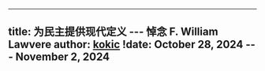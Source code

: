 
---
title: 为民主提供现代定义 --- 悼念 F. William Lawvere
author: [kokic](/kokic.md)
!date: October 28, 2024 --- November 2, 2024 
---

<link href="https://fonts.googleapis.com/css2?family=LXGW+WenKai+TC&display=swap" rel="stylesheet">

<style>
.kaiti {
  font-family: "LXGW WenKai TC", serif;
  font-style: normal;
}

em {
  font-family: "Inria Sans", serif;
  font-style: italic;
}
</style>

[](/smaragdina/mourn-lawvere-000A.typ#:html)
